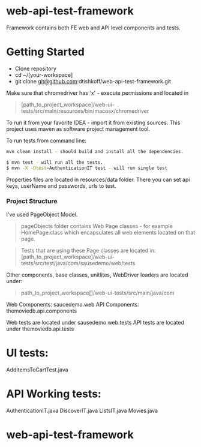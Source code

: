 # web-api-test-framework

Framework contains both FE web and API level components and tests.

# Getting Started

 - Clone repository
 - cd ~/[your-workspace]
 - git clone git@github.com:dtishkoff/web-api-test-framework.git

Make sure that chromedriver has 'x' - execute permissions and located in 
>[path_to_project_workspace]/web-ui-tests/src/main/resources/bin/macosx/chromedriver

To run it from your favorite IDEA - import it from existing sources.
This project uses maven as software project management tool.

To run tests from command line:
```sh
mvn clean install - should build and install all the dependencies.
```

```sh
$ mvn test - will run all the tests.
$ mvn -X -Dtest=AuthenticationIT test - will run single test
```

Properties files are located in resources/data folder. 
There you can set api keys, userName and passwords, urls to test.

### Project Structure

I've used PageObject Model.  
> pageObjects folder contains Web Page classes - for example HomePage.class
which encapsulates all web elements located on that page.

> Tests that are using these Page classes are located in:
 [path_to_project_workspace]/web-ui-tests/src/test/java/com/sausedemo/web/tests
 
 Other components, base classes, unitlites, WebDriver loaders are located under:
 
 > path_to_project_workspace[]/web-ui-tests/src/main/java/com
 
 Web Components: saucedemo.web
 API Components: themoviedb.api.components
 
 Web tests are located under sausedemo.web.tests
 API tests are located under themoviedb.api.tests


# UI tests: 

AddItemsToCartTest.java

# API Working tests:

AuthenticationIT.java
DiscoverIT.java
ListsIT.java
Movies.java





# web-api-test-framework

